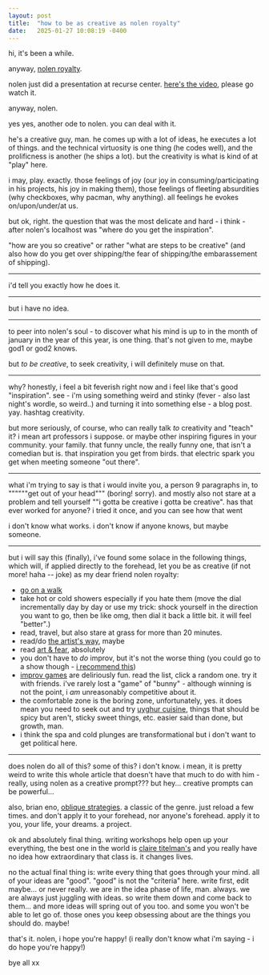 ```yaml
---
layout: post
title:  "how to be as creative as nolen royalty"
date:   2025-01-27 10:08:19 -0400
---
```


hi, it's been a while.

anyway, <a href="https://eieio.games/">nolen royalty</a>.

nolen just did a presentation at recurse center. <a href="https://www.youtube.com/watch?v=j2elKdupD6c">here's the video</a>, please go watch it.

anyway, nolen.

yes yes, another ode to nolen. you can deal with it.

he's a creative guy, man. he comes up with a lot of ideas, he executes a lot of things. and the technical virtuosity is one thing (he codes well), and the prolificness is another (he ships a lot). but the creativity is what is kind of at "play" here.

i may, play. exactly. those feelings of joy (our joy in consuming/participating in his projects, his joy in making them), those feelings of fleeting absurdities (why checkboxes, why pacman, why anything). all feelings he evokes on/upon/under/at us.

but ok, right. the question that was the most delicate and hard - i think - after nolen's localhost was "where do you get the inspiration".

"how are you so creative" or rather "what are steps to be creative" (and also how do you get over shipping/the fear of shipping/the embarassement of shipping).

---

i'd tell you exactly how he does it.

---

but i have no idea.

---

to peer into nolen's soul - to discover what his mind is up to in the month of january in the year of this year, is one thing. that's not given to me, maybe god1 or god2 knows.

but *to be creative*, to seek creativity, i will definitely muse on that.

---

why? honestly, i feel a bit feverish right now and i feel like that's good "inspiration". see - i'm using something weird and stinky (fever - also last night's wordle, so weird..) and turning it into something else - a blog post. yay. hashtag creativity.

but more seriously, of course, who can really talk *to* creativity and "teach" it? i mean art professors i suppose. or maybe other inspiring figures in your community. your family. that funny uncle, the really funny one, that isn't a comedian but is. that inspiration you get from birds. that electric spark you get when meeting someone "out there".

---

what i'm trying to say is that i would invite you, a person 9 paragraphs in, to """"""get out of your head""" (boring! sorry). and mostly also not stare at a problem and tell yourself ""i gotta be creative i gotta be creative". has that ever worked for anyone? i tried it once, and you can see how that went 

i don't know what works. i don't know if anyone knows, but maybe someone.

---

but i will say this (finally), i've found some solace in the following things, which will, if applied directly to the forehead, let you be as creative (if not more! haha -- joke) as my dear friend nolen royalty:

- [go on a walk](https://en.wikipedia.org/wiki/solvitur_ambulando)
- take hot or cold showers especially if you hate them (move the dial incrementally day by day or use my trick: shock yourself in the direction you want to go, then be like omg, then dial it back a little bit. it will feel "better".)
- read, travel, but also stare at grass for more than 20 minutes.
- read/do [the artist's way](https://www.amazon.com/artists-way-25th-anniversary/dp/0143129252), maybe
- read [art & fear](https://www.amazon.com/art-fear-observations-rewards-artmaking/dp/0961454733), absolutely
- you don't have to *do* improv, but it's not the worse thing (you could go to a show though - [i recommend this](https://www.secondcity.com/shows/new-york/the-new-york-neo-futurists-present-the-infinite-wrench-nyc))
- [improv games](https://improvencyclopedia.org/games/) are deliriously fun. read the list, click a random one. try it with friends. i've rarely lost a "game" of "bunny" - although winning is not the point, i *am* unreasonably competitive about it.
- the comfortable zone is the boring zone, unfortunately, yes. it does mean you need to seek out and try [uyghur cuisine](https://maps.app.goo.gl/vinwhiQhUtME2PJi8), things that should be spicy but aren't, sticky sweet things, etc. easier said than done, but growth, man.
- i think the spa and cold plunges are transformational but i don't want to get political here.

---

does nolen do all of this? some of this? i don't know. i mean, it is pretty weird to write this whole article that doesn't have that much to do with him - really, using nolen as a creative prompt??? but hey... creative prompts can be powerful...

also, brian eno, [oblique strategies](https://stoney.sb.org/eno/oblique.html). a classic of the genre. just reload a few times. and don't apply it to your forehead, nor anyone's forehead. apply it to you, your life, your dreams. a project.

ok and absolutely final thing. writing workshops help open up your everything, the best one in the world is [claire titelman's](https://www.theidiotworkshop.com/classenrollment/writing-5hlc9) and you really have no idea how extraordinary that class is. it changes lives.

no the actual final thing is: write every thing that goes through your mind. all of your ideas are "good". "good" is not the "criteria" here. write first, edit maybe... or never really. we are in the idea phase of life, man. always. we are always just juggling with ideas. so write them down and come back to them... and more ideas will spring out of you too. and some you won't be able to let go of. those ones you keep obsessing about are the things you should do. maybe!

that's it. nolen, i hope you're happy! (i really don't know what i'm saying - i do hope you're happy!)

bye all xx
